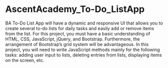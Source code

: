 # AscentAcademy_To-Do_ListApp
 BA To-Do List App will have a dynamic and responsive UI that allows you to create several to-do lists for daily tasks and easily add or remove items from the list. For this project, you must have a basic understanding of HTML, CSS, JavaScript, jQuery, and Bootstrap. Furthermore, the arrangement of Bootstrap’s grid system will be advantageous. In this project, you will need to write JavaScript methods mainly for the following tasks: adding user input to lists, deleting entries from lists, displaying items on the screen, etc.
